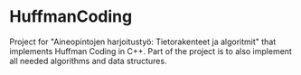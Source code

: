 # HuffmanCoding
Project for "Aineopintojen harjoitustyö: Tietorakenteet ja algoritmit" that implements Huffman Coding in C++. Part of the project is to also implement all needed algorithms and data structures.
